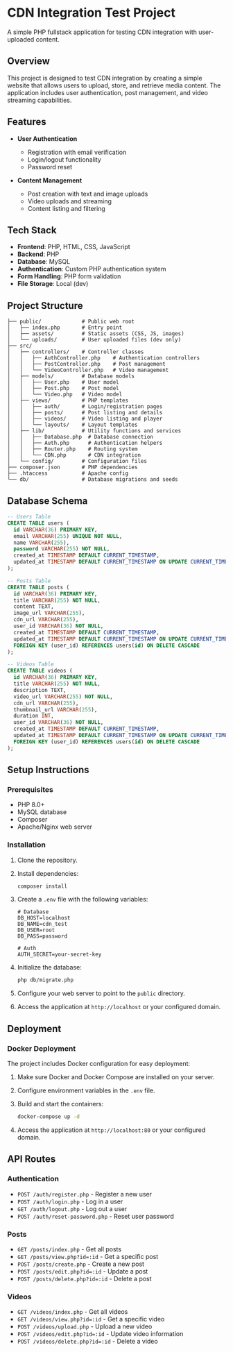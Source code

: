 # CDN Integration Test Project

A simple PHP fullstack application for testing CDN integration with user-uploaded content.

## Overview

This project is designed to test CDN integration by creating a simple website that allows users to upload, store, and retrieve media content. The application includes user authentication, post management, and video streaming capabilities.

## Features

- **User Authentication**

  - Registration with email verification
  - Login/logout functionality
  - Password reset

- **Content Management**
  - Post creation with text and image uploads
  - Video uploads and streaming
  - Content listing and filtering

## Tech Stack

- **Frontend**: PHP, HTML, CSS, JavaScript
- **Backend**: PHP
- **Database**: MySQL
- **Authentication**: Custom PHP authentication system
- **Form Handling**: PHP form validation
- **File Storage**: Local (dev)

## Project Structure

```
├── public/             # Public web root
│   ├── index.php       # Entry point
│   ├── assets/         # Static assets (CSS, JS, images)
│   └── uploads/        # User uploaded files (dev only)
├── src/
│   ├── controllers/    # Controller classes
│   │   ├── AuthController.php    # Authentication controllers
│   │   ├── PostController.php    # Post management
│   │   └── VideoController.php   # Video management
│   ├── models/         # Database models
│   │   ├── User.php    # User model
│   │   ├── Post.php    # Post model
│   │   └── Video.php   # Video model
│   ├── views/          # PHP templates
│   │   ├── auth/       # Login/registration pages
│   │   ├── posts/      # Post listing and details
│   │   ├── videos/     # Video listing and player
│   │   └── layouts/    # Layout templates
│   ├── lib/            # Utility functions and services
│   │   ├── Database.php  # Database connection
│   │   ├── Auth.php      # Authentication helpers
│   │   ├── Router.php    # Routing system
│   │   └── CDN.php       # CDN integration
│   └── config/         # Configuration files
├── composer.json       # PHP dependencies
├── .htaccess           # Apache config
└── db/                 # Database migrations and seeds
```

## Database Schema

```sql
-- Users Table
CREATE TABLE users (
  id VARCHAR(36) PRIMARY KEY,
  email VARCHAR(255) UNIQUE NOT NULL,
  name VARCHAR(255),
  password VARCHAR(255) NOT NULL,
  created_at TIMESTAMP DEFAULT CURRENT_TIMESTAMP,
  updated_at TIMESTAMP DEFAULT CURRENT_TIMESTAMP ON UPDATE CURRENT_TIMESTAMP
);

-- Posts Table
CREATE TABLE posts (
  id VARCHAR(36) PRIMARY KEY,
  title VARCHAR(255) NOT NULL,
  content TEXT,
  image_url VARCHAR(255),
  cdn_url VARCHAR(255),
  user_id VARCHAR(36) NOT NULL,
  created_at TIMESTAMP DEFAULT CURRENT_TIMESTAMP,
  updated_at TIMESTAMP DEFAULT CURRENT_TIMESTAMP ON UPDATE CURRENT_TIMESTAMP,
  FOREIGN KEY (user_id) REFERENCES users(id) ON DELETE CASCADE
);

-- Videos Table
CREATE TABLE videos (
  id VARCHAR(36) PRIMARY KEY,
  title VARCHAR(255) NOT NULL,
  description TEXT,
  video_url VARCHAR(255) NOT NULL,
  cdn_url VARCHAR(255),
  thumbnail_url VARCHAR(255),
  duration INT,
  user_id VARCHAR(36) NOT NULL,
  created_at TIMESTAMP DEFAULT CURRENT_TIMESTAMP,
  updated_at TIMESTAMP DEFAULT CURRENT_TIMESTAMP ON UPDATE CURRENT_TIMESTAMP,
  FOREIGN KEY (user_id) REFERENCES users(id) ON DELETE CASCADE
);
```

## Setup Instructions

### Prerequisites

- PHP 8.0+
- MySQL database
- Composer
- Apache/Nginx web server

### Installation

1. Clone the repository.

2. Install dependencies:

   ```bash
   composer install
   ```

3. Create a `.env` file with the following variables:

   ```
   # Database
   DB_HOST=localhost
   DB_NAME=cdn_test
   DB_USER=root
   DB_PASS=password

   # Auth
   AUTH_SECRET=your-secret-key
   ```

4. Initialize the database:

   ```bash
   php db/migrate.php
   ```

5. Configure your web server to point to the `public` directory.

6. Access the application at `http://localhost` or your configured domain.

## Deployment

### Docker Deployment

The project includes Docker configuration for easy deployment:

1. Make sure Docker and Docker Compose are installed on your server.

2. Configure environment variables in the `.env` file.

3. Build and start the containers:

   ```bash
   docker-compose up -d
   ```

4. Access the application at `http://localhost:80` or your configured domain.

## API Routes

### Authentication

- `POST /auth/register.php` - Register a new user
- `POST /auth/login.php` - Log in a user
- `GET /auth/logout.php` - Log out a user
- `POST /auth/reset-password.php` - Reset user password

### Posts

- `GET /posts/index.php` - Get all posts
- `GET /posts/view.php?id=:id` - Get a specific post
- `POST /posts/create.php` - Create a new post
- `POST /posts/edit.php?id=:id` - Update a post
- `POST /posts/delete.php?id=:id` - Delete a post

### Videos

- `GET /videos/index.php` - Get all videos
- `GET /videos/view.php?id=:id` - Get a specific video
- `POST /videos/upload.php` - Upload a new video
- `POST /videos/edit.php?id=:id` - Update video information
- `POST /videos/delete.php?id=:id` - Delete a video
